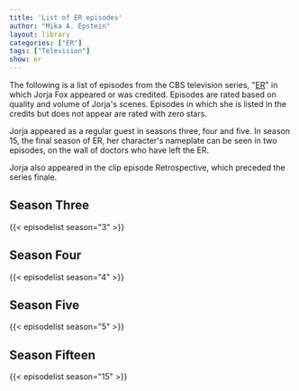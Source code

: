 ```yaml
---
title: 'List of ER episodes'
author: "Mika A. Epstein"
layout: library
categories: ["ER"]
tags: ["Television"]
show: er
---
```


The following is a list of episodes from the CBS television series, "[ER](/library/actor/er/)" in which Jorja Fox appeared or was credited. Episodes are rated based on quality and volume of Jorja's scenes. Episodes in which she is listed in the credits but does not appear are rated with zero stars.

Jorja appeared as a regular guest in seasons three, four and five. In season 15, the final season of ER, her character's nameplate can be seen in two episodes, on the wall of doctors who have left the ER.

Jorja also appeared in the clip episode Retrospective, which preceded the series finale.

## Season Three

{{< episodelist season="3" >}}

## Season Four

{{< episodelist season="4" >}}

## Season Five

{{< episodelist season="5" >}}

## Season Fifteen

{{< episodelist season="15" >}}
